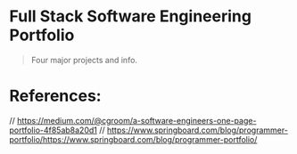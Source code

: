 # Full Stack Software Engineering Portfolio

> Four major projects and info.

# References:
// https://medium.com/@cgroom/a-software-engineers-one-page-portfolio-4f85ab8a20d1
// https://www.springboard.com/blog/programmer-portfolio/https://www.springboard.com/blog/programmer-portfolio/